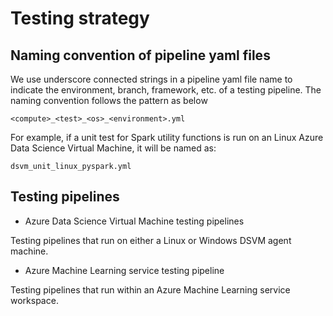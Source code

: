 # Testing strategy

## Naming convention of pipeline yaml files

We use underscore connected strings in a pipeline yaml file name to indicate the environment, branch, framework, etc. of a testing pipeline. The naming convention follows the pattern as below

```
<compute>_<test>_<os>_<environment>.yml
```

For example, if a unit test for Spark utility functions is run on an Linux Azure Data Science Virtual Machine, it will be named as:

```
dsvm_unit_linux_pyspark.yml
```

## Testing pipelines

* Azure Data Science Virtual Machine testing pipelines

Testing pipelines that run on either a Linux or Windows DSVM agent machine.

* Azure Machine Learning service testing pipeline

Testing pipelines that run within an Azure Machine Learning service workspace.
